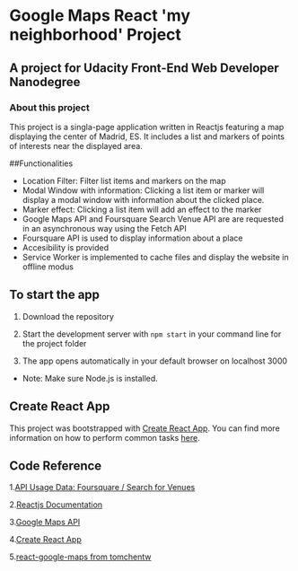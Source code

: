 ﻿


# Google Maps React 'my neighborhood' Project

## A project for Udacity Front-End Web Developer Nanodegree

### About this project
This project is a singla-page application written in Reactjs featuring a map displaying the center of Madrid, ES.
It includes a list and markers of points of interests near the displayed area.

##Functionalities
* Location Filter: Filter list items and markers on the map
* Modal Window with information: Clicking a list item or marker will display a modal window with information about the clicked place.
* Marker effect: Clicking a list item will add an effect to the marker
* Google Maps API and Foursquare Search Venue API are are requested in an asynchronous way using the Fetch API
* Foursquare API is used to display information about a place
* Accesibility is provided
* Service Worker is implemented to cache files and display the website in offline modus


## To start the app

1) Download the repository

2) Start the development server with `npm start` in your command line for the project folder

3) The app opens automatically in your default browser on localhost 3000

* Note: Make sure Node.js is installed.


## Create React App

This project was bootstrapped with [Create React App](https://github.com/facebookincubator/create-react-app). You can find more information on how to perform common tasks [here](https://github.com/facebookincubator/create-react-app/blob/master/packages/react-scripts/template/README.md).

## Code Reference

1.[API Usage Data: Foursquare / Search for Venues](https://developer.foursquare.com/docs/api/venues/search)

2.[Reactjs Documentation](https://reactjs.org/docs/hello-world.html)

3.[Google Maps API](https://cloud.google.com/maps-platform/maps/)

4.[Create React App](https://github.com/facebookincubator/create-react-app)

5.[react-google-maps from tomchentw](https://github.com/tomchentw/react-google-maps)




